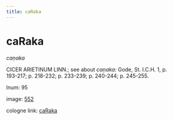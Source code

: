 ```yaml
---
title: caRaka
---
```


# caRaka

<i>caṇaka</i>  <div n="lb" /><bot>CICER ARIETINUM LINN.</bot>; see about <i>caṇaka:</i> Gode, St. <bot>I.</bot><bot>C.</bot><bot>H.</bot> 1, p. <div n="lb" />193-217; p. 218-232; p. 233-239; p. 240-244; p. 245-255.

lnum: 95

image: [552](https://www.sanskrit-lexicon.uni-koeln.de/scans/csl-apidev/servepdf.php?dict=snp&page=552)

cologne link: [caRaka](https://sanskrit-lexicon.uni-koeln.de/scans/csl-apidev/getword.php?dict=snp&key=caRaka)

